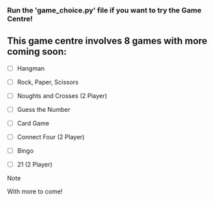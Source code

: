 ### Run the 'game_choice.py' file if you want to try the Game Centre! 

## This game centre involves 8 games with more coming soon:

- [ ] Hangman
- [ ] Rock, Paper, Scissors
- [ ] Noughts and Crosses (2 Player)
- [ ] Guess the Number
- [ ] Card Game
- [ ] Connect Four (2 Player)
- [ ] Bingo 
- [ ] 21 (2 Player)


> [!note]
With more to come!


